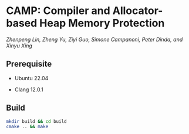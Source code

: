 # CAMP: Compiler and Allocator-based Heap Memory Protection

*Zhenpeng Lin, Zheng Yu, Ziyi Guo, Simone Campanoni, Peter Dinda, and Xinyu Xing*




## Prerequisite

- Ubuntu 22.04

- Clang 12.0.1

## Build

```bash
mkdir build && cd build
cmake .. && make
```
